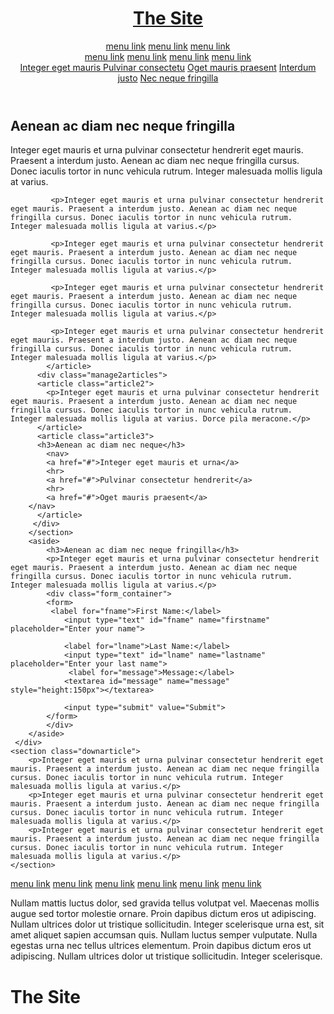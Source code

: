 <!DOCTYPE html>
<html>
<head>
	<title>Devbridge_Group</title>
	<link rel="stylesheet" type="text/css" href="devbridge_group.css">
</head>
<body>
	<!-- - - - - - headeris - - - - - - - -->

<header class="header">
	<div class="size">
			<a href="#" class="logo"><h1>The Site</h1></a>	
	   <div class="navigation">
		<nav class="container1">
    		<a href="#">menu link</a>
    		<a href="#">menu link</a>
    		<a href="#">menu link</a>
		</nav>
		<nav class="container2">
    		<a href="#" class="klikas">menu link</a>
    		<a href="#" class="klikas">menu link</a>
    		<a href="#" class="klikas">menu link</a>
    		<a href="#" class="klikas">menu link</a>
    		  <div class="kliko-content">
    <a href="#">Integer eget mauris </a>
    <a href="#">Pulvinar consectetu</a>
    <a href="#">Oget mauris praesent</a>
    <a href="#">Interdum justo</a>
    <a href="#">Nec neque fringilla</a>
  </div>
		</nav>
       </div>
       </header>
<!-- - - - - - mane page managment - - - - - - -->
       <div class="sectionmanpage2">
         <div class="sectionmanpage">
           <section class="2articles">	
	        <article class="article1">
		    <h2>Aenean ac diam nec neque fringilla</h2>
		     <p>Integer eget mauris et urna pulvinar consectetur hendrerit eget mauris. Praesent a interdum justo. Aenean ac diam nec neque fringilla cursus. Donec iaculis tortor in nunc vehicula rutrum. Integer malesuada mollis ligula at varius.</p>

		     <p>Integer eget mauris et urna pulvinar consectetur hendrerit eget mauris. Praesent a interdum justo. Aenean ac diam nec neque fringilla cursus. Donec iaculis tortor in nunc vehicula rutrum. Integer malesuada mollis ligula at varius.</p>

		     <p>Integer eget mauris et urna pulvinar consectetur hendrerit eget mauris. Praesent a interdum justo. Aenean ac diam nec neque fringilla cursus. Donec iaculis tortor in nunc vehicula rutrum. Integer malesuada mollis ligula at varius.</p>

		     <p>Integer eget mauris et urna pulvinar consectetur hendrerit eget mauris. Praesent a interdum justo. Aenean ac diam nec neque fringilla cursus. Donec iaculis tortor in nunc vehicula rutrum. Integer malesuada mollis ligula at varius.</p>

		     <p>Integer eget mauris et urna pulvinar consectetur hendrerit eget mauris. Praesent a interdum justo. Aenean ac diam nec neque fringilla cursus. Donec iaculis tortor in nunc vehicula rutrum. Integer malesuada mollis ligula at varius.</p>
	        </article>
	      <div class="manage2articles">
	      <article class="article2">
		    <p>Integer eget mauris et urna pulvinar consectetur hendrerit eget mauris. Praesent a interdum justo. Aenean ac diam nec neque fringilla cursus. Donec iaculis tortor in nunc vehicula rutrum. Integer malesuada mollis ligula at varius. Dorce pila meracone.</p>
	      </article>
	      <article class="article3">
		  <h3>Aenean ac diam nec neque</h3>
		  	<nav>
    		<a href="#">Integer eget mauris et urna</a>
    		<hr>
    		<a href="#">Pulvinar consectetur hendrerit</a>
    		<hr>
    		<a href="#">Oget mauris praesent</a>
		</nav>
	      </article>
         </div>
	    </section>
	   	<aside>
			<h3>Aenean ac diam nec neque fringilla</h3>
			<p>Integer eget mauris et urna pulvinar consectetur hendrerit eget mauris. Praesent a interdum justo. Aenean ac diam nec neque fringilla cursus. Donec iaculis tortor in nunc vehicula rutrum. Integer malesuada mollis ligula at varius.</p>
			<div class="form_container">
  			<form>
   			 <label for="fname">First Name:</label>
    			<input type="text" id="fname" name="firstname" placeholder="Enter your name">

    			<label for="lname">Last Name:</label>
    			<input type="text" id="lname" name="lastname" placeholder="Enter your last name">
   				 <label for="message">Message:</label>
    			<textarea id="message" name="message" style="height:150px"></textarea>

    			<input type="submit" value="Submit">
  			</form>
			</div>
	  	</aside>
	 </div>
	<section class="downarticle">
		<p>Integer eget mauris et urna pulvinar consectetur hendrerit eget mauris. Praesent a interdum justo. Aenean ac diam nec neque fringilla cursus. Donec iaculis tortor in nunc vehicula rutrum. Integer malesuada mollis ligula at varius.</p>
		<p>Integer eget mauris et urna pulvinar consectetur hendrerit eget mauris. Praesent a interdum justo. Aenean ac diam nec neque fringilla cursus. Donec iaculis tortor in nunc vehicula rutrum. Integer malesuada mollis ligula at varius.</p>
		<p>Integer eget mauris et urna pulvinar consectetur hendrerit eget mauris. Praesent a interdum justo. Aenean ac diam nec neque fringilla cursus. Donec iaculis tortor in nunc vehicula rutrum. Integer malesuada mollis ligula at varius.</p>
	</section>
</div> <!-- size tag-->	
</div>
	<footer>
	<div class="footer_info">
		<nav class="navdown">
    		<a href="#">menu link</a>
    		<a class="border_left" href="#">menu link</a>
    		<a class="border_left" href="#">menu link</a>
    		<a class="border_left" href="#">menu link</a>
   		 	<a class="border_left" href="#">menu link</a>
    		<a class="border_left" href="#">menu link</a>
		</nav>
		<div class="footer_flex">
			<p class="footer_text">
			Nullam mattis luctus dolor, sed gravida tellus volutpat vel. Maecenas mollis augue sed tortor molestie ornare. Proin dapibus dictum eros ut adipiscing. Nullam ultrices dolor ut tristique sollicitudin. Integer scelerisque urna est, sit amet aliquet sapien accumsan quis. Nullam luctus semper vulputate. Nulla egestas urna nec tellus ultrices elementum. Proin dapibus dictum eros ut adipiscing. Nullam ultrices dolor ut tristique sollicitudin. Integer scelerisque.
			</p>
			<h1 class="logo2">The Site</h1>
		</div>
	</div>
	</footer>
<a href="artpreo.test1.github.io"></a>
</body>
</html>
